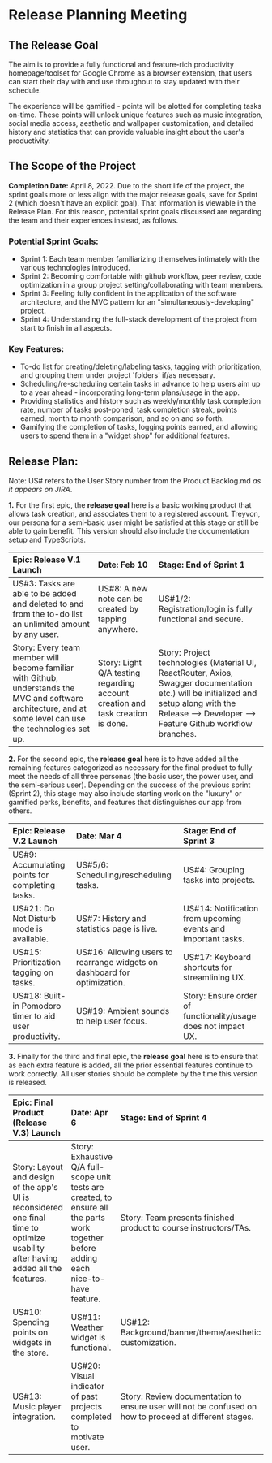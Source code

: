 # Release Planning Meeting

## The Release Goal
The aim is to provide a fully functional and feature-rich productivity homepage/toolset for Google Chrome as a browser extension, that users can start their day with and use 
throughout to stay updated with their schedule. 

The experience will be gamified - points will be alotted for completing tasks on-time. These points will unlock unique features such as music integration, social media
access, aesthetic and wallpaper customization, and detailed history and statistics that can provide valuable insight about the user's productivity.

## The Scope of the Project 
**Completion Date:** April 8, 2022. Due to the short life of the project, the sprint goals more or less align with the major release goals, save for Sprint 2 (which doesn't have an explicit goal). That information is viewable in the Release Plan. For this reason, potential sprint goals discussed are regarding the team and their experiences instead, as follows.

### Potential Sprint Goals:
* Sprint 1: Each team member familiarizing themselves intimately with the various technologies introduced.
* Sprint 2: Becoming comfortable with github workflow, peer review, code optimization in a group project setting/collaborating with team members.
* Sprint 3: Feeling fully confident in the application of the software architecture, and the MVC pattern for an "simultaneously-developing" project.
* Sprint 4: Understanding the full-stack development of the project from start to finish in all aspects.

### Key Features:
* To-do list for creating/deleting/labeling tasks, tagging with prioritization, and grouping them under project 'folders' if/as necessary.
* Scheduling/re-scheduling certain tasks in advance to help users aim up to a year ahead - incorporating long-term plans/usage in the app.
* Providing statistics and history such as weekly/monthly task completion rate, number of tasks post-poned, task completion streak, points earned, month to month comparison, and so on and so forth.
* Gamifying the completion of tasks, logging points earned, and allowing users to spend them in a "widget shop" for additional features.

## Release Plan:
Note: US# refers to the User Story number from the Product Backlog.md _as it appears on JIRA_.

**1.**
For the first epic, the **release goal** here is a basic working product that allows task creation, and associates them to a registered account. Treyvon, our persona for a semi-basic user might be satisfied at this stage or still be able to gain benefit. This version should also include the documentation setup and TypeScripts.

| **Epic: Release V.1 Launch** | **Date: Feb 10** | **Stage: End of Sprint 1** |
| :----------------------------------- | :----------------------------------- | :----------------------------------- |
| US#3: Tasks are able to be added and deleted to and from the to-do list an unlimited amount by any user. | US#8: A new note can be created by tapping anywhere. | US#1/2: Registration/login is fully functional and secure. |
| Story: Every team member will become familiar with Github, understands the MVC and software architecture, and at some level can use the technologies set up. | Story: Light Q/A testing regarding account creation and task creation is done. | Story: Project technologies (Material UI, ReactRouter, Axios, Swagger documentation etc.) will be initialized and setup along with the Release --> Developer --> Feature Github workflow branches. |

**2.**
For the second epic, the **release goal** here is to have added all the remaining features categorized as necessary for the final product to fully meet the needs of all three personas (the basic user, the power user, and the semi-serious user). Depending on the success of the previous sprint (Sprint 2), this stage may also include starting work on the "luxury" or gamified perks, benefits, and features that distinguishes our app from others.

| **Epic: Release V.2 Launch** | **Date: Mar 4** | **Stage: End of Sprint 3** |
| :----------------------------------- | :----------------------------------- | :----------------------------------- |
| US#9: Accumulating points for completing tasks. | US#5/6: Scheduling/rescheduling tasks. | US#4: Grouping tasks into projects. |
| US#21: Do Not Disturb mode is available. | US#7: History and statistics page is live. | US#14: Notification from upcoming events and important tasks. |
| US#15: Prioritization tagging on tasks. | US#16: Allowing users to rearrange widgets on dashboard for optimization. | US#17: Keyboard shortcuts for streamlining UX. |
| US#18: Built-in Pomodoro timer to aid user productivity. | US#19: Ambient sounds to help user focus. | Story: Ensure order of functionality/usage does not impact UX. |

**3.**
Finally for the third and final epic, the **release goal** here is to ensure that as each extra feature is added, all the prior essential features continue to work correctly. All user stories should be complete by the time this version is released.

| **Epic: Final Product (Release V.3) Launch** | **Date: Apr 6** | **Stage: End of Sprint 4** |
| :----------------------------------- | :----------------------------------- | :----------------------------------- |
| Story: Layout and design of the app's UI is reconsidered one final time to optimize usability after having added all the features. | Story: Exhaustive Q/A full-scope unit tests are created, to ensure all the parts work together before adding each nice-to-have feature. | Story: Team presents finished product to course instructors/TAs.|   
| US#10: Spending points on widgets in the store. | US#11: Weather widget is functional. | US#12: Background/banner/theme/aesthetic customization. | 
| US#13: Music player integration. | US#20: Visual indicator of past projects completed to motivate user. | Story: Review documentation to ensure user will not be confused on how to proceed at different stages.
